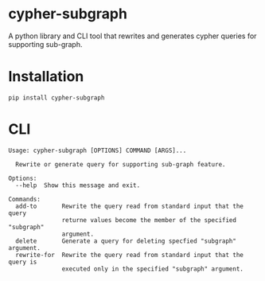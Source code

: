 # cypher-subgraph
A python library and CLI tool that rewrites and generates cypher queries for supporting sub-graph.

# Installation
````
pip install cypher-subgraph
````

# CLI
````
Usage: cypher-subgraph [OPTIONS] COMMAND [ARGS]...

  Rewrite or generate query for supporting sub-graph feature.

Options:
  --help  Show this message and exit.

Commands:
  add-to       Rewrite the query read from standard input that the query
               returne values become the member of the specified "subgraph"
               argument.
  delete       Generate a query for deleting specfied "subgraph" argument.
  rewrite-for  Rewrite the query read from standard input that the query is
               executed only in the specified "subgraph" argument.
````
